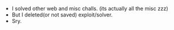- I solved other web and misc challs. (its actually all the misc zzz)
- But I deleted(or not saved) exploit/solver.
- Sry.
